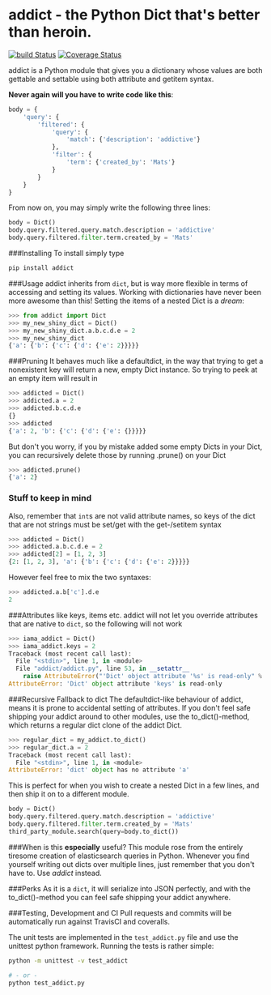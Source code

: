 # addict - the Python Dict that's better than heroin.
[![build Status](https://travis-ci.org/sabhiram/addict.svg?branch=master)](https://travis-ci.org/sabhiram/addict) [![Coverage Status](https://img.shields.io/coveralls/sabhiram/addict.svg)](https://coveralls.io/r/sabhiram/addict)

addict is a Python module that gives you a dictionary whose values are both gettable and settable using both attribute and getitem syntax.

**Never again will you have to write code like this**:
```Python
body = {
    'query': {
        'filtered': {
            'query': {
                'match': {'description': 'addictive'}
            },
            'filter': {
                'term': {'created_by': 'Mats'}
            }
        }
    }
}
```
From now on, you may simply write the following three lines:
```Python
body = Dict()
body.query.filtered.query.match.description = 'addictive'
body.query.filtered.filter.term.created_by = 'Mats'
```

###Installing
To install simply type
```sh
pip install addict
```
###Usage
addict inherits from ```dict```, but is way more flexible in terms of accessing and setting its values.
Working with dictionaries have never been more awesome than this! Setting the items of a nested Dict is a *dream*:

```Python
>>> from addict import Dict
>>> my_new_shiny_dict = Dict()
>>> my_new_shiny_dict.a.b.c.d.e = 2
>>> my_new_shiny_dict
{'a': {'b': {'c': {'d': {'e': 2}}}}}
```

###Pruning
It behaves much like a defaultdict, in the way that trying to get a nonexistent key will return a new, empty Dict instance.
So trying to peek at an empty item will result in
```Python
>>> addicted = Dict()
>>> addicted.a = 2
>>> addicted.b.c.d.e
{}
>>> addicted
{'a': 2, 'b': {'c': {'d': {'e': {}}}}}
```
But don't you worry, if you by mistake added some empty Dicts in your Dict, you can recursively delete those by running .prune() on your Dict
```Python
>>> addicted.prune()
{'a': 2}
```

### Stuff to keep in mind
Also, remember that ```int```s are not valid attribute names, so keys of the dict that are not strings must be set/get with the get-/setitem syntax
```Python
>>> addicted = Dict()
>>> addicted.a.b.c.d.e = 2
>>> addicted[2] = [1, 2, 3]
{2: [1, 2, 3], 'a': {'b': {'c': {'d': {'e': 2}}}}}
```
However feel free to mix the two syntaxes:
```Python
>>> addicted.a.b['c'].d.e
2
```

###Attributes like keys, items etc.
addict will not let you override attributes that are native to ```dict```, so the following will not work
```Python
>>> iama_addict = Dict()
>>> iama_addict.keys = 2
Traceback (most recent call last):
  File "<stdin>", line 1, in <module>
  File "addict/addict.py", line 53, in __setattr__
    raise AttributeError("'Dict' object attribute '%s' is read-only" % name)
AttributeError: 'Dict' object attribute 'keys' is read-only
```

###Recursive Fallback to dict
The defaultdict-like behaviour of addict, means it is prone to accidental setting of attributes. If you don't feel safe shipping your addict around to other modules, use the to_dict()-method, which returns a regular dict clone of the addict Dict.

```Python
>>> regular_dict = my_addict.to_dict()
>>> regular_dict.a = 2
Traceback (most recent call last):
  File "<stdin>", line 1, in <module>
AttributeError: 'dict' object has no attribute 'a'
```
This is perfect for when you wish to create a nested Dict in a few lines, and then ship it on to a different module. 
```Python
body = Dict()
body.query.filtered.query.match.description = 'addictive'
body.query.filtered.filter.term.created_by = 'Mats'
third_party_module.search(query=body.to_dict())
```
###When is this **especially** useful? 
This module rose from the entirely tiresome creation of elasticsearch queries in Python. Whenever you find yourself writing out dicts over multiple lines, just remember that you don't have to. Use *addict* instead.

###Perks
As it is a ```dict```, it will serialize into JSON perfectly, and with the to_dict()-method you can feel safe shipping your addict anywhere.

###Testing, Development and CI
Pull requests and commits will be automatically run against TravisCI and coveralls. 

The unit tests are implemented in the `test_addict.py` file and use the unittest python framework. Running the tests is rather simple:
```sh
python -m unittest -v test_addict

# - or -
python test_addict.py
```
